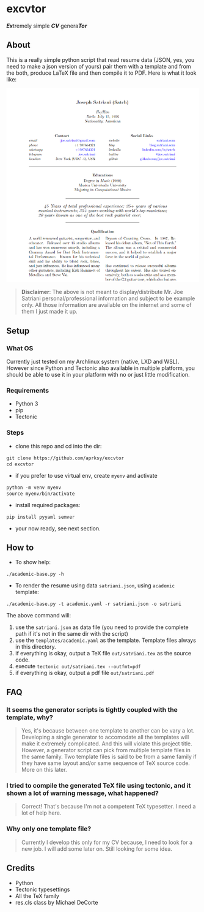 # excvtor
***Ex***tremely simple ***CV*** genera***Tor***

## About
This is a really simple python script that read resume data (JSON, yes, you need to make a json version of yours)
pair them with a template and from the both, produce LaTeX file and then compile it to PDF.
Here is what it look like:

[![IMAGE](https://github.com/aprksy/excvtor/blob/main/docs/img/satriani.png)](https://github.com/aprksy/excvtor/blob/main/out/satriani.pdf)

> **Disclaimer**: The above is not meant to display/distribute Mr. Joe Satriani personal/professional information and subject to be example only. All those information are available on the internet and some of them I just made it up.

## Setup
### What OS
Currently just tested on my Archlinux system (native, LXD and WSL). However since Python and Tectonic also available in multiple platform, you should be able to use it in your platform with no or just little modification.
### Requirements
- Python 3
- pip
- Tectonic
### Steps
- clone this repo and cd into the dir:
```
git clone https://github.com/aprksy/excvtor
cd excvtor
```
- if you prefer to use virtual env, create `myenv` and activate
```
python -m venv myenv
source myenv/bin/activate
```
- install required packages:
```
pip install pyyaml semver
```
- your now ready, see next section.

## How to 
- To show help:
```
./academic-base.py -h
```
- To render the resume using data `satriani.json`, using `academic` template:
```
./academic-base.py -t academic.yaml -r satriani.json -o satriani
```
The above command will: 
1. use the `satriani.json` as data file (you need to provide the complete path if it's not in the same dir with the script)
2. use the `templates/academic.yaml` as the template. Template files always in this directory.
3. if everything is okay, output a TeX file `out/satriani.tex` as the source code.
4. execute `tectonic out/satriani.tex --outfmt=pdf`
5. if everything is okay, output a pdf file `out/satriani.pdf`

## FAQ
### It seems the generator scripts is tightly coupled with the template, why?
> Yes, it's because between one template to another can be vary a lot. Developing a single generator to accomodate all the templates will make it extremely complicated. And this will violate this project title.
However, a generator script can pick from multiple template files in the same family. Two template files is said to be from a same family if they have same layout and/or same sequence of TeX source code. More on this later.

### I tried to compile the generated TeX file using tectonic, and it shown a lot of warning message, what happened?
> Correct! That's because I'm not a competent TeX typesetter. I need a lot of help here.

### Why only one template file?
> Currently I develop this only for my CV because, I need to look for a new job. I will add some later on. Still looking for some idea.

## Credits
- Python
- Tectonic typesettings
- All the TeX family
- res.cls class by Michael DeCorte
